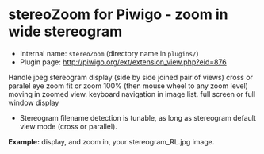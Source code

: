 # stereoZoom for Piwigo - zoom in wide stereogram

* Internal name: `stereoZoom` (directory name in `plugins/`)
* Plugin page: http://piwigo.org/ext/extension_view.php?eid=876

Handle jpeg stereogram display (side by side joined pair of views)
cross or paralel eye
zoom fit or zoom 100% (then mouse wheel to any zoom level)
moving in zoomed view.
keyboard navigation in image list.
full screen or full window display

* Stereogram filename detection is tunable, as long as stereogram default view mode (cross or parallel). 

**Example:** display, and zoom in, your stereogram_RL.jpg image.
